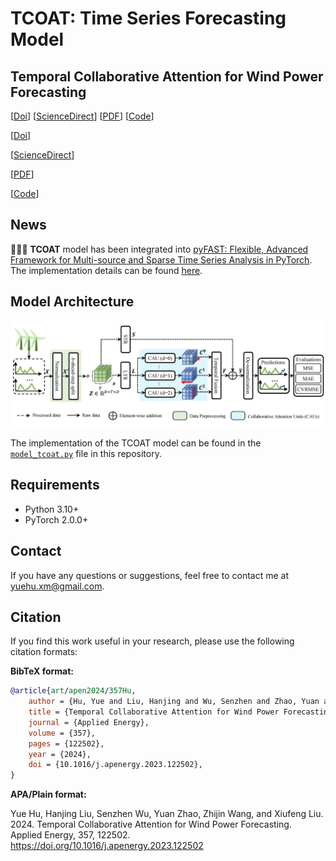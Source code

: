# TCOAT: Time Series Forecasting Model

## Temporal Collaborative Attention for Wind Power Forecasting

[[Doi](https://doi.org/10.1016/j.apenergy.2023.122502)]
[[ScienceDirect](https://www.sciencedirect.com/science/article/pii/S0306261923018664)]
[[PDF](apen2024-Hu%20(Temporal%20collaborative%20attention%20for%20wind%20power%20forecasting).pdf)]
[[Code](https://github.com/yuehu-xm/TCOAT-TimeSeriseForecasting)]

[<a href="https://doi.org/10.1016/j.apenergy.2023.122502" target="_blank">Doi</a>]

[<a href="https://www.sciencedirect.com/science/article/pii/S0306261923018664" target="_blank">ScienceDirect</a>]

[<a href="apen2024-Hu%20(Temporal%20collaborative%20attention%20for%20wind%20power%20forecasting).pdf" target="_blank">PDF</a>]

[<a href="https://github.com/yuehu-xm/TCOAT-TimeSeriseForecasting" target="_blank">Code</a>]





## News

🎉🎉🎉 **TCOAT** model has been integrated
into [pyFAST: Flexible, Advanced Framework for Multi-source and Sparse Time Series Analysis in PyTorch](https://github.com/freepose/pyFAST).
The implementation details can be found [here](https://github.com/freepose/pyFAST/blob/main/fast/model/mts/coat.py).

## Model Architecture

![Model Architecture](model_architecture.png)

The implementation of the TCOAT model can be found in the [`model_tcoat.py`](model_tcoat.py) file in this repository.

## Requirements

- Python 3.10+
- PyTorch 2.0.0+

## Contact

If you have any questions or suggestions, feel free to contact me at [yuehu.xm@gmail.com](mailto:yuehu.xm@gmail.com).

## Citation

If you find this work useful in your research, please use the following citation formats:

**BibTeX format:**

```bibtex
@article{art/apen2024/357Hu,
    author = {Hu, Yue and Liu, Hanjing and Wu, Senzhen and Zhao, Yuan and Wang, Zhijin and Liu, Xiufeng},
    title = {Temporal Collaborative Attention for Wind Power Forecasting},
    journal = {Applied Energy},
    volume = {357},
    pages = {122502},
    year = {2024},
    doi = {10.1016/j.apenergy.2023.122502},
}
```

**APA/Plain format:**

Yue Hu, Hanjing Liu, Senzhen Wu, Yuan Zhao, Zhijin Wang, and Xiufeng Liu. 2024. Temporal Collaborative Attention for
Wind Power Forecasting. Applied Energy, 357, 122502. https://doi.org/10.1016/j.apenergy.2023.122502
